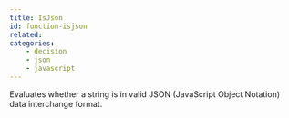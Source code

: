 ```yaml
---
title: IsJson
id: function-isjson
related:
categories:
    - decision
    - json
    - javascript
---
```


Evaluates whether a string is in valid JSON (JavaScript Object Notation) data interchange format.
